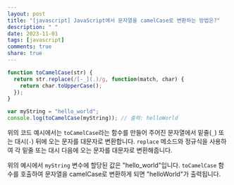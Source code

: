 ```yaml
---
layout: post
title: "[javascript] JavaScript에서 문자열을 camelCase로 변환하는 방법은?"
description: " "
date: 2023-11-01
tags: [javascript]
comments: true
share: true
---
```


```javascript
function toCamelCase(str) {
  return str.replace(/[-_](.)/g, function(match, char) {
    return char.toUpperCase();
  });
}

var myString = "hello_world";
console.log(toCamelCase(myString)); // 출력: helloWorld
```

위의 코드 예시에서는 `toCamelCase`라는 함수를 만들어 주어진 문자열에서 밑줄(`_`) 또는 대시(`-`) 뒤에 오는 문자를 대문자로 변환합니다. `replace` 메소드와 정규식을 사용하여 각 밑줄 또는 대시 다음에 오는 문자를 대문자로 변환해줍니다.

위의 예시에서 `myString` 변수에 할당된 값은 "hello_world"입니다. `toCamelCase` 함수를 호출하여 문자열을 camelCase로 변환하게 되면 "helloWorld"가 출력됩니다.